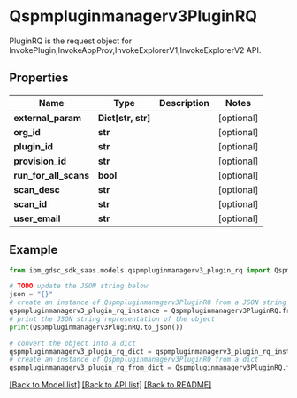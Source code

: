# Qspmpluginmanagerv3PluginRQ

PluginRQ is the request object for InvokePlugin,InvokeAppProv,InvokeExplorerV1,InvokeExplorerV2 API.

## Properties

Name | Type | Description | Notes
------------ | ------------- | ------------- | -------------
**external_param** | **Dict[str, str]** |  | [optional] 
**org_id** | **str** |  | [optional] 
**plugin_id** | **str** |  | [optional] 
**provision_id** | **str** |  | [optional] 
**run_for_all_scans** | **bool** |  | [optional] 
**scan_desc** | **str** |  | [optional] 
**scan_id** | **str** |  | [optional] 
**user_email** | **str** |  | [optional] 

## Example

```python
from ibm_gdsc_sdk_saas.models.qspmpluginmanagerv3_plugin_rq import Qspmpluginmanagerv3PluginRQ

# TODO update the JSON string below
json = "{}"
# create an instance of Qspmpluginmanagerv3PluginRQ from a JSON string
qspmpluginmanagerv3_plugin_rq_instance = Qspmpluginmanagerv3PluginRQ.from_json(json)
# print the JSON string representation of the object
print(Qspmpluginmanagerv3PluginRQ.to_json())

# convert the object into a dict
qspmpluginmanagerv3_plugin_rq_dict = qspmpluginmanagerv3_plugin_rq_instance.to_dict()
# create an instance of Qspmpluginmanagerv3PluginRQ from a dict
qspmpluginmanagerv3_plugin_rq_from_dict = Qspmpluginmanagerv3PluginRQ.from_dict(qspmpluginmanagerv3_plugin_rq_dict)
```
[[Back to Model list]](../README.md#documentation-for-models) [[Back to API list]](../README.md#documentation-for-api-endpoints) [[Back to README]](../README.md)


